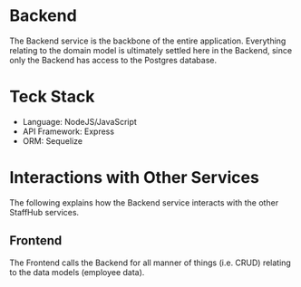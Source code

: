 # Backend
The Backend service is the backbone of the entire application.
Everything relating to the domain model is ultimately settled here in the Backend, since only the Backend has access to the Postgres database.

# Teck Stack
- Language: NodeJS/JavaScript
- API Framework: Express
- ORM: Sequelize

# Interactions with Other Services
The following explains how the Backend service interacts with the other StaffHub services.

## Frontend
The Frontend calls the Backend for all manner of things (i.e. CRUD) relating to the data models (employee data).